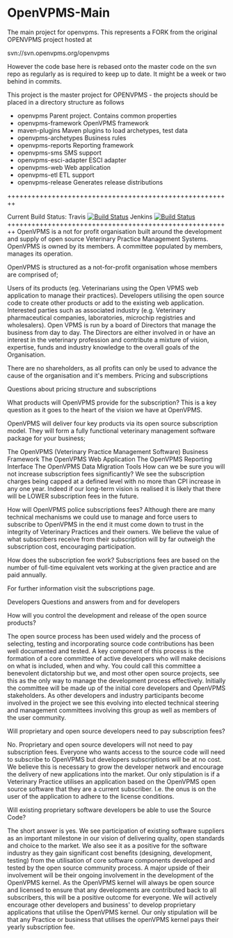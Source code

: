 OpenVPMS-Main
=============

The main project for openvpms.  This represents a FORK from the original OPENVPMS project hosted at 

svn://svn.openvpms.org/openvpms

However the code base here is rebased onto the master code on the svn repo as regularly as is required to keep up to date.  It might be a week or two behind in commits.


This project is the master project for OPENVPMS - the projects should be placed in a directory structure as follows

- openvpms	              Parent project. Contains common properties
- openvpms-framework		  OpenVPMS framework
- maven-plugins	        	Maven plugins to load archetypes, test data
- openvpms-archetypes	  	Business rules
- openvpms-reports	    	Reporting framework
- openvpms-sms	        	SMS support
- openvpms-esci-adapter		ESCI adapter
- openvpms-web	        	Web application
- openvpms-etl	        	ETL support
- openvpms-release	      Generates release distributions

++++++++++++++++++++++++++++++++++++++++++++++++++++++++

Current Build Status:
Travis
[![Build Status](https://travis-ci.org/CharltonIT/openvpms.svg?branch=master)](https://travis-ci.org/CharltonIT/openvpms)
Jenkins
[![Build Status](http://ec2-54-79-126-37.ap-southeast-2.compute.amazonaws.com/jenkins/buildStatus/icon?job=Openvpms)](http://ec2-54-79-126-37.ap-southeast-2.compute.amazonaws.com/jenkins/job/Openvpms/)
++++++++++++++++++++++++++++++++++++++++++++++++++++++++
OpenVPMS is a not for profit organisation built around the development and supply of open source 
Veterinary Practice Management Systems. OpenVPMS is owned by its members. A committee populated by members, 
manages its operation.

OpenVPMS is structured as a not-for-profit organisation whose members are comprised of;

Users of its products (eg. Veterinarians using the Open VPMS web application to manage their practices).
Developers utilising the open source code to create other products or add to the existing web application.
Interested parties such as associated industry (e.g. Veterinary pharmaceutical companies, laboratories, microchip registries and wholesalers).
Open VPMS is run by a board of Directors that manage the business from day to day. The Directors are either involved in or have an interest in the veterinary profession and contribute a mixture of vision, expertise, funds and industry knowledge to the overall goals of the Organisation.

There are no shareholders, as all profits can only be used to advance the cause of the organisation and it's members.
Pricing and subscriptions

Questions about pricing structure and subscriptions

What products will OpenVPMS provide for the subscription?
This is a key question as it goes to the heart of the vision we have at OpenVPMS.

OpenVPMS will deliver four key products via its open source subscription model. They will form a fully functional veterinary management software package for your business;

The OpenVPMS (Veterinary Practice Management Software) Business Framework
The OpenVPMS Web Application
The OpenVPMS Reporting Interface
The OpenVPMS Data Migration Tools
How can we be sure you will not increase subscription fees significantly?
We see the subscription charges being capped at a defined level with no more than CPI increase in any one year. Indeed if our long-term vision is realised it is likely that there will be LOWER subscription fees in the future.

How will OpenVPMS police subscriptions fees?
Although there are many technical mechanisms we could use to manage and force users to subscribe to OpenVPMS in the end it must come down to trust in the integrity of Veterinary Practices and their owners. We believe the value of what subscribers receive from their subscription will by far outweigh the subscription cost, encouraging participation.

How does the subscription fee work?
Subscriptions fees are based on the number of full-time equivalent vets working at the given practice and are paid annually.

For further information visit the subscriptions page.

Developers
Questions and answers from and for developers

How will you control the development and release of the open source products?

The open source process has been used widely and the process of selecting, testing and incorporating source code 
contributions has been well documented and tested. A key component of this process is the formation of a core 
committee of active developers who will make decisions on what is included, when and why. You could call this 
committee a benevolent dictatorship but we, and most other open source projects, see this as the only way to 
manage the development process effectively. Initially the committee will be made up of the initial core developers
and OpenVPMS stakeholders. As other developers and industry participants become involved in the project we see 
this evolving into elected technical steering and management committees involving this group as well as members of
the user community.

Will proprietary and open source developers need to pay subscription fees?

No. Proprietary and open source developers will not need to pay subscription fees. Everyone who wants access to 
the source code will need to subscribe to OpenVPMS but developers subscriptions will be at no cost. We believe this
is necessary to grow the developer network and encourage the delivery of new applications into the market. Our only 
stipulation is if a Veterinary Practice utilises an application based on the OpenVPMS open source software that they
are a current subscriber. I.e. the onus is on the user of the application to adhere to the license conditions.

Will existing proprietary software developers be able to use the Source Code?

The short answer is yes. We see participation of existing software suppliers as an important milestone in our vision
of delivering quality, open standards and choice to the market. We also see it as a positive for the software industry
as they gain significant cost benefits (designing, development, testing) from the utilisation of core software
components developed and tested by the open source community process. A major upside of their involvement will be 
their ongoing involvement in the development of the OpenVPMS kernel. As the OpenVPMS kernel will always be open
source and licensed to ensure that any developments are contributed back to all subscribers, this will be a positive
outcome for everyone. We will actively encourage other developers and business' to develop proprietary applications
that utilise the OpenVPMS kernel. Our only stipulation will be that any Practice or business that utilises the openVPMS
kernel pays their yearly subscription fee.

